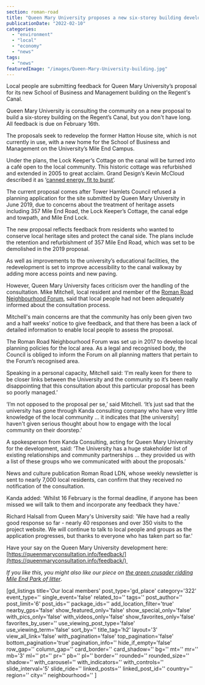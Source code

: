 ```yaml
---
section: roman-road
title: "Queen Mary University proposes a new six-storey building development"
publicationDate: "2022-02-10"
categories: 
  - "environment"
  - "local"
  - "economy"
  - "news"
tags: 
  - "news"
featuredImage: "/images/Queen-Mary-University-building.jpg"
---
```


Local people are submitting feedback for Queen Mary University’s proposal for its new School of Business and Management building on the Regent's Canal.

Queen Mary University is consulting the community on a new proposal to build a six-storey building on the Regent’s Canal, but you don't have long. All feedback is due on February 16th.

The proposals seek to redevelop the former Hatton House site, which is not currently in use, with a new home for the School of Business and Management on the University’s Mile End Campus. 

Under the plans, the Lock Keeper’s Cottage on the canal will be turned into a café open to the local community. This historic cottage was refurbished and extended in 2005 to great acclaim. Grand Design’s Kevin McCloud described it as ‘[canned energy, fit to burst’](https://www.architectsjournal.co.uk/archive/canned-energy-fit-to-burst). 

The current proposal comes after Tower Hamlets Council refused a planning application for the site submitted by Queen Mary University in June 2019, due to concerns about the treatment of heritage assets including 357 Mile End Road, the Lock Keeper’s Cottage, the canal edge and towpath, and Mile End Lock. 

The new proposal reflects feedback from residents who wanted to conserve local heritage sites and protect the canal side. The plans include the retention and refurbishment of 357 Mile End Road, which was set to be demolished in the 2019 proposal. 

As well as improvements to the university’s educational facilities, the redevelopment is set to improve accessibility to the canal walkway by adding more access points and new paving. 

However, Queen Mary University faces criticism over the handling of the consultation. Mike Mitchell, local resident and member of the [Roman Road Neighbourhood Forum](https://romanroadbowneighbourhoodplan.org/), said that local people had not been adequately informed about the consultation process. 

Mitchell's main concerns are that the community has only been given two and a half weeks’ notice to give feedback, and that there has been a lack of detailed information to enable local people to assess the proposal. 

The Roman Road Neighbourhood Forum was set up in 2017 to develop local planning policies for the local area. As a legal and recognised body, the Council is obliged to inform the Forum on all planning matters that pertain to the Forum’s recognised area.

Speaking in a personal capacity, Mitchell said: ‘I'm really keen for there to be closer links between the University and the community so it’s been really disappointing that this consultation about this particular proposal has been so poorly managed.’

‘I’m not opposed to the proposal per se,’ said Mitchell. ‘It’s just sad that the university has gone through Kanda consulting company who have very little knowledge of the local community … it indicates that \[the university\] haven't given serious thought about how to engage with the local community on their doorstep.’  

A spokesperson from Kanda Consulting, acting for Queen Mary University for the development, said: ‘The University has a huge stakeholder list of existing relationships and community partnerships … they provided us with a list of these groups who we communicated with about the proposals.’ 

News and culture publication Roman Road LDN, whose weekly newsletter is sent to nearly 7,000 local residents, can confirm that they received no notification of the consultation. 

Kanda added: ‘Whilst 16 February is the formal deadline, if anyone has been missed we will talk to them and incorporate any feedback they have.’ 

Richard Halsall from Queen Mary's University said: 'We have had a really good response so far - nearly 40 responses and over 350 visits to the project website. We will continue to talk to local people and groups as the application progresses, but thanks to everyone who has taken part so far.'

Have your say on the Queen Mary University development here: [https://queenmaryconsultation.info/feedback/](https://queenmaryconsultation.info/feedback/) 

_If you like this, you might also like our piece on [the green crusader ridding Mile End Park of litter](https://romanroadlondon.com/iain-marshall-clean-mile-end-park-interview/)_.

\[gd\_listings title='Our local members' post\_type='gd\_place' category='322' event\_type='' single\_event='false' related\_to='' tags='' post\_author='' post\_limit='6' post\_ids='' package\_ids='' add\_location\_filter='true' nearby\_gps='false' show\_featured\_only='false' show\_special\_only='false' with\_pics\_only='false' with\_videos\_only='false' show\_favorites\_only='false' favorites\_by\_user='' use\_viewing\_post\_type='false' use\_viewing\_term='false' sort\_by='' title\_tag='h2' layout='3' view\_all\_link='false' with\_pagination='false' top\_pagination='false' bottom\_pagination='true' pagination\_info='' hide\_if\_empty='false' row\_gap='' column\_gap='' card\_border='' card\_shadow='' bg='' mt='' mr='' mb='3' ml='' pt='' pr='' pb='' pl='' border='' rounded='' rounded\_size='' shadow='' with\_carousel='' with\_indicators='' with\_controls='' slide\_interval='5' slide\_ride='' linked\_posts='' linked\_post\_id='' country='' region='' city='' neighbourhood='' \]

